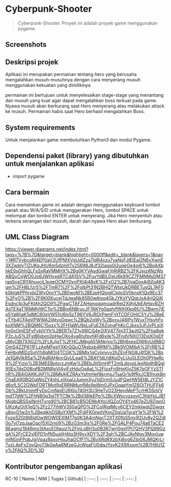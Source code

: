 # Cyberpunk-Shooter

>Cyberpunk-Shooter. Proyek ini adalah proyek game menggunakan pygame.

## Screenshots


## Deskripsi projek
Aplikasi ini merupakan permainan tentang hero yang berusaha mengalahkan musuh-musuhnya dengan cara menyerang musuh menggunakan kekuatan yang dimilikinya

permainan ini bertujuan untuk menyelesaikan stage-stage yang menantang dan musuh yang kuat agar dapat mengalahkan boss terkuat pada game. Nyawa musuh akan berkurang saat Hero menyerang atau melakukan attack ke musuh. Permainan habis saat Hero berhasil mengalahkan Boss.

## System requirements
Untuk menjalankan game membutuhkan Python3 dan modul Pygame.

## Dependensi paket (library) yang dibutuhkan untuk menjalankan aplikasi
- import pygame


## Cara bermain
Cara memainkan game ini adalah dengan menggunakan keyboard tombol panah atau W/A/S/D untuk menggerakan Hero, tombol SPACE untuk melompat dan tombol ENTER untuk menyerang. Jika Hero menyentuh atau terkena serangan dari musuh, darah dan nyawa Hero akan berkurang.

## UML Class Diagram
https://viewer.diagrams.net/index.html?tags=%7B%7D&target=blank&highlight=0000ff&edit=_blank&layers=1&nav=1#R7VvbcqM4EP0aV2UfPMXVgUdjZza7ldR4xzu7yaNsFJtEIEaI2N6vXwnE3XZwbIyTIZUKqJHU6m5dzmlITx25698J8Jf32Iaop0j2uqeOe4oi6%2BqAXbhkE0sGhhQLFsSxRaVMMHX%2Bg0KYVAsdGwaFihRjRB2%2FKJxjz4NzWpABQvCqWO0Jo6JWHyxgRTCdA1SV%2FuvYdBlLDeU6k99CZ7FMNMsDM37igqSysCRYAhuvciL1pqeOCMY0vnPXI4i48xK%2FxO2%2B7niaDoxAj9ZpAK3gm%2FH8Lfzr5%2FTmR7%2F%2FoIbPt31N2BHQTWIxtJkDRBETusQL7AF0k0ktgkPPhrxbiZWyOncY%2B0woM%2BEzpHQjoglCiploSV0knsK1Qx9Ec37%2FyO%2B%2F6KI0XucejTdJwaNk85B0wAtxq4GkJYKsYVQqtJxA4riQQiKEsdnc1p3uFKIAh2QO9%2FgwCTAFZAHpnoqqmoadrReI2XjIhjUkEAHqvBZHAsTEXaT1RNMhIWCTq%2BBjx6NBrucJF7AKYg0aqhifWIHXkp6fJ%2Bwm7jEp5YaWiaK5dMC80qVW51U6lx5zT96YV6JROrPemFVtTCDFOHIC5YJ%2BeEyTYb4CFApVPWWA2IAtvxDqwc%2BQb2qWy%2BxxvJ46lPx1WuxTHsyhFokoXNM%2BQM6C15ozx%2FH1aWU9sLuFuEZ6ZongFhKcCJkxs3JFJvPLsiXho0xOmESFvFvbIVYh%2BERTs7Z1yX6lCQ4e2IXV477mi3T3aJtQ%2Ftia8qkP2cJuS%2FstBIidxm2pHwOXo4ya6tufpvf4Fd6xile%2FndVNXO13DqXOqDfuMvCBt7XXGZi%2FLKJjqT%2FHCJMkgA51ANpjyp%2Bh6xesiDW8vUd9BOOmS4ZZP611FLzAeMFesYXKrQQuO7Asbxb4RfM%2Bk9VOMIbA%2FrRB%2FeHbgMIDzSvh11dIqMOI4TCGK%2BMIx1gCvIxjyyy2hZEnFNG8J4fDK%2BsJe1QAVlkR5a%2FAdRAHkrcQvULea6%2BAY1dLh8KpDyLUuGLEOh0PHwRc9%2FYizio%2B3MEEBpIorzJmKw%2BEbJljtSmHPT2mlLdgypLjkeNxdhBQgl9SEs7dxD08iqfB2MNRpVI4yjFzHduOqAaL%2FtzxFn9HxKIvZ5K7qOFYzSTfhR%2B4iGAKKJhFI%2BMkAIEZRAxYsfmHef8krmsJTsaGr1s9fRxJCB1hjxkBnChaEAR0BQOaWpZY4nhLxlXpaUJummXyJ1dDrm0JudFQwHW5Et8LJYZ1Cd6xfL5C2GWpFDRTMot9xERRNMunfMo9pWm0JPxGqaeYm1Z6OjTHUFFk6Ob%2BkUmmfFyDxCmNpjEU9XIo740H3U3HeTvO23HejvMePTcrHK55nVVmdT7dW%2FhN80q3sI7PTC9k%2Bd38IkEPp%2BcXWscvzsovjC3hbYpLJB1fAjqbQBSSsINnHTyrp90%2BCB81cB5OENhAYoUIQZoOY4Yx467eZU9ZjpnOfJKzAzOiX1eQ%2Fz277jhWV350aQPD%2FCoIRiqlMcy6CEY2mkIwqtZGwqxu8qvG1w2n%2BeqlkhDSBuYXM%2FdjFKGnptVKmZ0qUaTpraY1e%2FW%2Fozp5ZGt8t6IdOwWOW0EXlMT7g0K3A4mNgcT2XTX0fbS5mrR2Uv8y2QZdl0o7vl7zqJaaOqo15XI2mjj9%2BzG3m3js%2F0Re%2FGALP4Pou74a6TaCE28Eagmz1846mo3tAxcEOIauiz%2FmLsBH3u0B3R7wrj0goYPt7QHV3PQ99GzgA%2FrCE2ylEPD1nfN5usIjH4tq3H9vvXDY%2F3qh%2BCJAvNIov3MovluwmINGnFPqbJgjVpaz8psvHioJhaOCfF1%2BvXRdRXzbXj8og6ZibG6JMQKrLr7vzL4pFxZgvQro73kGeAa6NfzeGJcWsaFU0dqJYsyK2X9Xxom%2B7H9U1Zv%2FAQ%3D%3D


## Kontributor pengembangan aplikasi
RC-10
| Nama | NIM | Tugas | Github|
| :---: | :---: | :---: | :---: |
